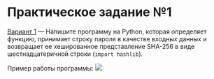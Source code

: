 # Практическое задание №1

[Вариант 1](./v1-hash.py) — Напишите программу на Python, которая определяет функцию, принимает строку пароля в качестве входных данных и возвращает ее хешированное представление SHA-256 в виде шестнадцатеричной строки (`import hashlib`).

Пример работы программы:
![](example.png)